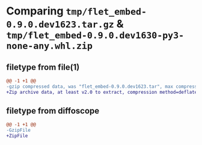 # Comparing `tmp/flet_embed-0.9.0.dev1623.tar.gz` & `tmp/flet_embed-0.9.0.dev1630-py3-none-any.whl.zip`

## filetype from file(1)

```diff
@@ -1 +1 @@
-gzip compressed data, was "flet_embed-0.9.0.dev1623.tar", max compression
+Zip archive data, at least v2.0 to extract, compression method=deflate
```

## filetype from diffoscope

```diff
@@ -1 +1 @@
-GzipFile
+ZipFile
```

